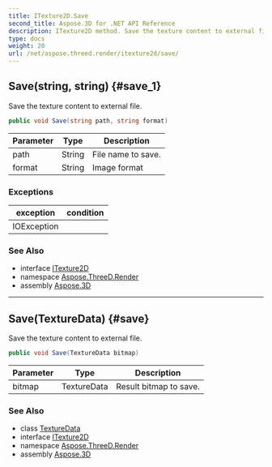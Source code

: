 ```yaml
---
title: ITexture2D.Save
second_title: Aspose.3D for .NET API Reference
description: ITexture2D method. Save the texture content to external file
type: docs
weight: 20
url: /net/aspose.threed.render/itexture2d/save/
---
```

## Save(string, string) {#save_1}

Save the texture content to external file.

```csharp
public void Save(string path, string format)
```

| Parameter | Type | Description |
| --- | --- | --- |
| path | String | File name to save. |
| format | String | Image format |

### Exceptions

| exception | condition |
| --- | --- |
| IOException |  |

### See Also

* interface [ITexture2D](../)
* namespace [Aspose.ThreeD.Render](../../itexture2d/)
* assembly [Aspose.3D](../../../)

---

## Save(TextureData) {#save}

Save the texture content to external file.

```csharp
public void Save(TextureData bitmap)
```

| Parameter | Type | Description |
| --- | --- | --- |
| bitmap | TextureData | Result bitmap to save. |

### See Also

* class [TextureData](../../texturedata/)
* interface [ITexture2D](../)
* namespace [Aspose.ThreeD.Render](../../itexture2d/)
* assembly [Aspose.3D](../../../)


